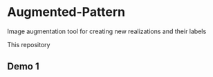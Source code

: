 # Augmented-Pattern
Image augmentation tool for creating new realizations and their labels

This repository 
## Demo 1

